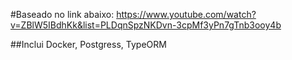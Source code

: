 #Baseado no link abaixo:
https://www.youtube.com/watch?v=ZBlW5IBdhKk&list=PLDqnSpzNKDvn-3cpMf3yPn7gTnb3ooy4b

##Inclui
Docker,
Postgress,
TypeORM
